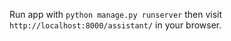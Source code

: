 Run app with `python manage.py runserver` then visit `http://localhost:8000/assistant/` in your browser.
